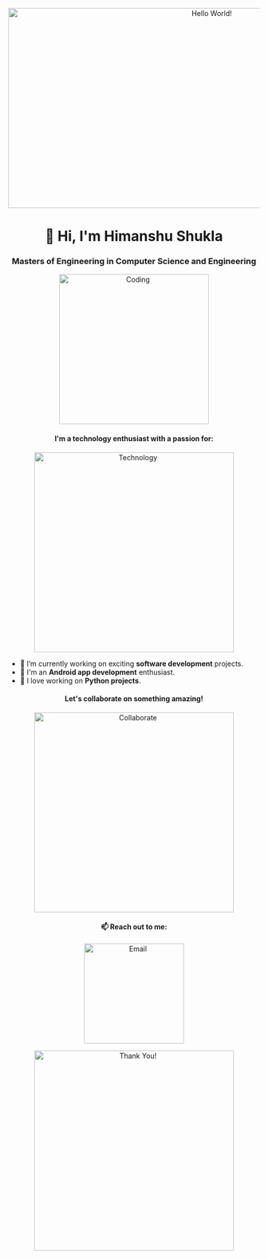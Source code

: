 <p align="center">
  <img src="https://github.com/himanshushukla12/himanshushukla12/blob/main/assets/banner.gif" alt="Hello World!" width="800" height="400">
</p>

<h1 align="center">👋 Hi, I'm Himanshu Shukla</h1>
<h3 align="center">Masters of Engineering in Computer Science and Engineering</h3>

<p align="center">
  <img src="https://github.com/himanshushukla12/himanshushukla12/blob/main/assets/coding.gif" alt="Coding" width="300">
</p>

<h4 align="center">I'm a technology enthusiast with a passion for:</h4>
<p align="center">
  <img src="https://github.com/himanshushukla12/himanshushukla12/blob/main/assets/tech.gif" alt="Technology" width="400">
</p>

- 🔭 I’m currently working on exciting **software development** projects.
- 🚀 I'm an **Android app development** enthusiast.
- 🐍 I love working on **Python projects**.

<h4 align="center">Let's collaborate on something amazing!</h4>
<p align="center">
  <img src="https://github.com/himanshushukla12/himanshushukla12/blob/main/assets/collaborate.gif" alt="Collaborate" width="400">
</p>

<h4 align="center">📫 Reach out to me:</h4>
<p align="center">
  <a href="mailto:himanshushukla.shukla3@gmail.com">
    <img src="https://github.com/himanshushukla12/himanshushukla12/blob/main/assets/email.gif" alt="Email" width="200">
  </a>
</p>

<p align="center">
  <img src="https://github.com/himanshushukla12/himanshushukla12/blob/main/assets/thumbs-up.gif" alt="Thank You!" width="400">
</p>
